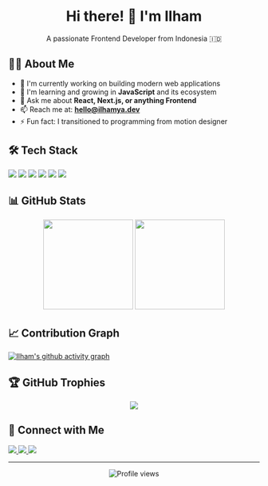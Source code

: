 <div align="center">
  <h1>Hi there! 👋 I'm Ilham</h1>
  <p>A passionate Frontend Developer from Indonesia 🇮🇩</p>
</div>

## 👨‍💻 About Me
- 🔭 I'm currently working on building modern web applications
- 🌱 I'm learning and growing in **JavaScript** and its ecosystem
- 💬 Ask me about **React, Next.js, or anything Frontend**
- 📫 Reach me at: **hello@ilhamya.dev**
- ⚡ Fun fact: I transitioned to programming from motion designer

## 🛠️ Tech Stack
<p align="left">
  <img src="https://img.shields.io/badge/JavaScript-F7DF1E?style=for-the-badge&logo=javascript&logoColor=black"/>
  <img src="https://img.shields.io/badge/React-20232A?style=for-the-badge&logo=react&logoColor=61DAFB"/>
  <img src="https://img.shields.io/badge/Next.js-000000?style=for-the-badge&logo=next.js&logoColor=white"/>
  <img src="https://img.shields.io/badge/HTML5-E34F26?style=for-the-badge&logo=html5&logoColor=white"/>
  <img src="https://img.shields.io/badge/CSS3-1572B6?style=for-the-badge&logo=css3&logoColor=white"/>
  <img src="https://img.shields.io/badge/Tailwind_CSS-38B2AC?style=for-the-badge&logo=tailwind-css&logoColor=white"/>
</p>

## 📊 GitHub Stats
<div align="center">
  <img height="180em" src="https://github-readme-stats.vercel.app/api?username=ilhamyusuf27&show_icons=true&theme=dracula&include_all_commits=true&count_private=true"/>
  <img height="180em" src="https://github-readme-stats.vercel.app/api/top-langs/?username=ilhamyusuf27&layout=compact&langs_count=7&theme=dracula"/>
</div>

## 📈 Contribution Graph
[![Ilham's github activity graph](https://github-readme-activity-graph.vercel.app/graph?username=ilhamyusuf27&theme=dracula)](https://github.com/ashutosh00710/github-readme-activity-graph)

## 🏆 GitHub Trophies
<p align="center">
  <img src="https://github-profile-trophy.vercel.app/?username=ilhamyusuf27&theme=dracula&no-frame=false&no-bg=true&margin-w=4" />
</p>

## 🤝 Connect with Me
<p align="left">
  <a href="https://www.linkedin.com/in/ilhamyusufalghani/">
    <img src="https://img.shields.io/badge/LinkedIn-0077B5?style=for-the-badge&logo=linkedin&logoColor=white"/>
  </a>
  <a href="https://x.com/ilhamysfa">
    <img src="https://img.shields.io/badge/Twitter-1DA1F2?style=for-the-badge&logo=twitter&logoColor=white"/>
  </a>
  <a href="https://ilhamya.dev">
    <img src="https://img.shields.io/badge/Portfolio-000000?style=for-the-badge&logo=About.me&logoColor=white"/>
  </a>
</p>

---
<p align="center">
  <img src="https://komarev.com/ghpvc/?username=ilhamyusuf27&label=Profile%20views&color=blueviolet&style=flat" alt="Profile views" />
</p>

<!--
### Hi there, I'm Ilham 👋

- 🌱 I’m currently learning Javascript
- 📫 How to reach me: ilham.ysf276@gmail.com

![GitHub Stats](https://github-readme-stats.vercel.app/api?username=ilhamyusuf27&theme=dracula)
-->
<!--
**ilhamyusuf27/ilhamyusuf27** is a ✨ _special_ ✨ repository because its `README.md` (this file) appears on your GitHub profile.

Here are some ideas to get you started:

- 🔭 I’m currently working on ...
- 🌱 I’m currently learning ...
- 👯 I’m looking to collaborate on ...
- 🤔 I’m looking for help with ...
- 💬 Ask me about ...
- 📫 How to reach me: ...
- 😄 Pronouns: ...
- ⚡ Fun fact: ...
-->
